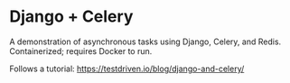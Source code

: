 # Django + Celery

A demonstration of asynchronous tasks using Django, Celery, and Redis. Containerized; requires Docker to run.

Follows a tutorial: https://testdriven.io/blog/django-and-celery/